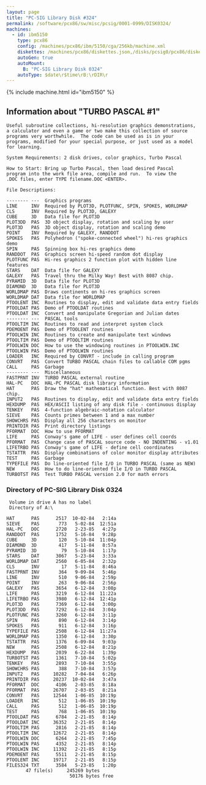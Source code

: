 ```yaml
---
layout: page
title: "PC-SIG Library Disk #324"
permalink: /software/pcx86/sw/misc/pcsig/0001-0999/DISK0324/
machines:
  - id: ibm5150
    type: pcx86
    config: /machines/pcx86/ibm/5150/cga/256kb/machine.xml
    diskettes: /machines/pcx86/diskettes.json,/disks/pcsig0/pcx86/diskettes.json
    autoGen: true
    autoMount:
      B: "PC-SIG Library Disk 0324"
    autoType: $date\r$time\rB:\rDIR\r
---
```


{% include machine.html id="ibm5150" %}

## Information about "TURBO PASCAL #1"

    Useful subroutine collections, hi-resolution graphics demonstrations,
    a calculator and even a game or two make this collection of source
    programs very worthwhile.  The code can be used as is in your
    programs, modified for your special purpose, or just used as a model
    for learning.
    
    System Requirements: 2 disk drives, color graphics, Turbo Pascal
    
    How to Start: Bring up Turbo Pascal, then load desired Pascal
    program into the work file area, compile and run.  To view the
    .DOC files, enter TYPE filename.DOC <ENTER>.
    
    File Descriptions:
    
    -------- ---  Graphics programs
    LINE     INV  Required by PLOT3D, PLOTFUNC, SPIN, SPOKES, WORLDMAP
    CLS      INV  Required by PLOT3D, GALEXY
    CUBE     3D   Data file for PLOT3D
    PLOT3DD  PAS  3D object display, rotation and scaling by user
    PLOT3D   PAS  3D object display, rotation and scaling demo
    POINT    INV  Required by GALEXY, RANDDOT
    SPOKES   PAS  Polyhedron ("spoke-connected wheel") hi-res graphics demo
    SPIN     PAS  Spinning box hi-res graphics demo
    RANDDOT  PAS  Graphics screen hi-speed random dot display
    PLOTFUNC PAS  Hi-res graphics 2 function plot with hidden line features
    STARS    DAT  Data file for GALEXY
    GALEXY   PAS  Travel thru the Milky Way! Best with 8087 chip.
    PYRAMID  3D   Data file for PLOT3D
    DIAMOND  3D   Data file for PLOT3D
    WORLDMAP PAS  Draws continents on hi-res graphics screen
    WORLDMAP DAT  Data file for WORLDMAP
    PTOOLENT INC  Routines to display, edit and validate data entry fields
    PTOOLDAT PAS  Demo of PTOOLDAT routines
    PTOOLDAT INC  Convert and manipulate Gregorian and Julian dates
    -------- ---  PASCAL tools
    PTOOLTIM INC  Routines to read and interpret system clock
    PDEMOENT PAS  Demo of PTOOLENT routines
    PTOOLWIN INC  Routines to create and manipulate text windows
    PTOOLTIM PAS  Demo of PTOOLTIM routines
    PTOOLWIN DOC  How to use the windowing routines in PTOOLWIN.INC
    PTOOLWIN PAS  Demo of PTOOLWIN routines
    LOADER   INC  Required by CONVRT - include in calling program
    CONVRT   PAS  Convert TURBO PASCAL chain files to callable COM pgms
    CALL     PAS  Garbage
    -------- ---  Miscellaneous
    FASTPRNT INV  TURBO PASCAL external routine
    HAL-PC   DOC  HAL-PC PASCAL disk library information
    HAT      PAS  Draw the "hat" mathematical function. Best with 8087 chip.
    INPUT2   PAS  Routines to display, edit and validate data entry fields
    HEXDUMP  PAS  HEX/ASCII listing of any disk file - continuous display
    TENKEY   PAS  4-function algebraic-notation calculator
    SIEVE    PAS  Counts primes between 1 and a max number
    SHOWCHRS PAS  Display all 256 characters on monitor
    PRINTDIR PAS  Print directory listings
    PFORMAT  DOC  How to use PFORMAT
    LIFE     PAS  Conway's game of LIFE - user defines cell coords
    PFORMAT  PAS  Change case of PASCAL source code - NO INDENTING - v1.01
    LIFETRBO PAS  Conway's game of LIFE - define cell coordinates
    TSTATTR  PAS  Display combinations of color monitor display attributes
    TEST     PAS  Garbage
    TYPEFILE PAS  Do line-oriented file I/O in TURBO PASCAL (same as NEW)
    NEW      PAS  How to do line-oriented file I/O in TURBO PASCAL
    TURBOTST PAS  Test TURBO PASCAL version 2.0 for math errors

### Directory of PC-SIG Library Disk 0324

     Volume in drive A has no label
     Directory of A:\

    HAT      PAS      2517  10-02-84   2:14a
    SIEVE    PAS       773   5-02-84  12:51a
    HAL-PC   DOC      2720   2-23-85   4:27p
    RANDDOT  PAS      1752   5-16-84   9:28p
    CUBE     3D        120   5-10-84  11:04p
    DIAMOND  3D        417   5-11-84   8:57a
    PYRAMID  3D         79   5-10-84   1:17p
    STARS    DAT      3067   5-23-84   3:33a
    WORLDMAP DAT      2560   6-05-84   2:32p
    CLS      INV        17   5-11-84   8:46a
    FASTPRNT INV       364   9-09-84   5:46p
    LINE     INV       510   9-06-84   2:59p
    POINT    INV       263   9-06-84   2:56p
    GALEXY   PAS      3654   6-12-84   3:08p
    LIFE     PAS      3219   6-12-84  11:22a
    LIFETRBO PAS      3980   6-12-84  12:41p
    PLOT3D   PAS      7369   6-12-84   3:00p
    PLOT3DD  PAS      7292   6-12-84   3:04p
    PLOTFUNC PAS      3260   6-12-84   3:11p
    SPIN     PAS       890   6-12-84   3:14p
    SPOKES   PAS       911   6-12-84   3:16p
    TYPEFILE PAS      2508   6-12-84  11:27a
    WORLDMAP PAS      1350   6-12-84   3:30p
    TSTATTR  PAS      1376   6-09-84   9:03p
    NEW      PAS      2508   6-12-84   8:21p
    HEXDUMP  PAS      2039   6-22-84   1:39p
    TURBOTST PAS      1361   7-10-84   5:02p
    TENKEY   PAS      2893   7-10-84   3:55p
    SHOWCHRS PAS       388   7-10-84   3:57p
    INPUT2   PAS     10282   7-04-84   6:26p
    PRINTDIR PAS     20237  10-02-84   3:47a
    PFORMAT  DOC      4106   2-03-85   8:18a
    PFORMAT  PAS     26707   2-03-85   8:21a
    CONVRT   PAS     12544   1-06-85  10:19p
    LOADER   INC       512   1-06-85  10:19p
    CALL     PAS       512   1-06-85  10:19p
    TEST     PAS       768   1-06-85  10:19p
    PTOOLDAT PAS      6784   2-21-85   8:14p
    PTOOLDAT INC     36352   2-21-85   8:14p
    PTOOLTIM PAS      2816   2-21-85   8:14p
    PTOOLTIM INC     12672   2-21-85   8:14p
    PTOOLWIN DOC      6264   2-21-85   7:45p
    PTOOLWIN PAS      4352   2-21-85   8:14p
    PTOOLWIN INC     11392   2-21-85   8:15p
    PDEMOENT PAS      5511   2-21-85   8:15p
    PTOOLENT INC     19717   2-21-85   8:15p
    FILES324 TXT      3584   5-23-85   1:20p
           47 file(s)     245269 bytes
                           50176 bytes free
